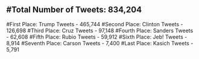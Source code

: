 #Total Number of Tweets: 834,204 
---
#First Place: Trump Tweets - 465,744
#Second Place: Clinton Tweets - 126,698
#Third Place: Cruz Tweets - 97,148
#Fourth Place: Sanders Tweets - 62,608
#Fifth Place: Rubio Tweets - 59,912
#Sixth Place: Jeb! Tweets - 8,914
#Seventh Place: Carson Tweets - 7,400
#Last Place: Kasich Tweets - 5,791
